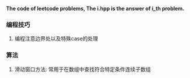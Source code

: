 **The code of leetcode problems, The i.hpp is the answer of i_th problem.**

### 编程技巧
1. 编程注意边界处以及特殊case的处理

### 算法
1. 滑动窗口方法: 常用于在数组中查找符合特定条件连续子数组